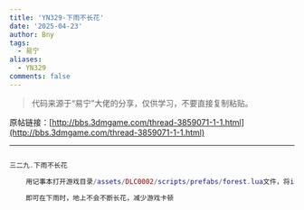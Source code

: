 ```yaml
---
title: 'YN329-下雨不长花'
date: '2025-04-23'
author: Bny
tags:
  - 易宁
aliases:
  - YN329
comments: false
---
```


> 代码来源于“易宁”大佬的分享，仅供学习，不要直接复制粘贴。

原帖链接：[http://bbs.3dmgame.com/thread-3859071-1-1.html](http://bbs.3dmgame.com/thread-3859071-1-1.html)

---

```lua  

三二九.下雨不长花	用记事本打开游戏目录/assets/DLC0002/scripts/prefabs/forest.lua文件，将inst:AddComponent("flowerspawner")替换为--inst:AddComponent("flowerspawner")	即可在下雨时，地上不会不断长花，减少游戏卡顿

```  

